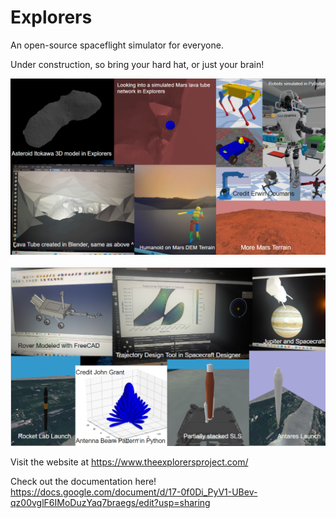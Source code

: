 # Explorers

An open-source spaceflight simulator for everyone.

Under construction, so bring your hard hat, or just your brain!

![Image](Images/Current_Capabilities.png)

![Image](Images/Current_Capabilities2.png)

Visit the website at https://www.theexplorersproject.com/

Check out the documentation here!
https://docs.google.com/document/d/17-0f0Di_PyV1-UBev-qz00vglF6IMoDuzYaq7braegs/edit?usp=sharing
